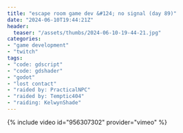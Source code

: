```yaml
---
title: "escape room game dev &#124; no signal (day 89)"
date: "2024-06-10T19:44:21Z"
header:
  teaser: "/assets/thumbs/2024-06-10-19-44-21.jpg"
categories:
- "game development"
- "twitch"
tags:
- "code: gdscript"
- "code: gdshader"
- "godot"
- "lost contact"
- "raided by: PracticalNPC"
- "raided by: Temptic404"
- "raiding: KelwynShade"
---
```

{% include video id="956307302" provider="vimeo" %}
